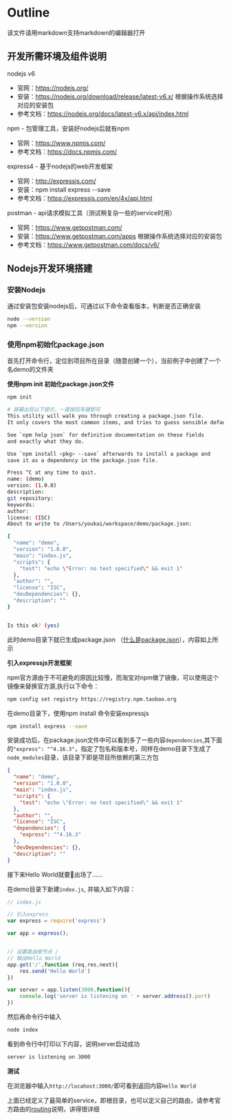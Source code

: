 # Outline

该文件请用markdown支持markdown的编辑器打开

## 开发所需环境及组件说明
nodejs v6
- 官网：https://nodejs.org/
- 安装：https://nodejs.org/download/release/latest-v6.x/
根据操作系统选择对应的安装包
- 参考文档：https://nodejs.org/docs/latest-v6.x/api/index.html

npm - 包管理工具，安装好nodejs后就有npm
- 官网：https://www.npmjs.com/
- 参考文档：https://docs.npmjs.com/

express4 - 基于nodejs的web开发框架
- 官网：http://expressjs.com/
- 安装：npm install express --save
- 参考文档：https://expressjs.com/en/4x/api.html

postman - api请求模拟工具（测试稍复杂一些的service时用）
- 官网：https://www.getpostman.com/
- 安装：https://www.getpostman.com/apps 根据操作系统选择对应的安装包
- 参考文档：https://www.getpostman.com/docs/v6/

## Nodejs开发环境搭建

### 安装Nodejs

通过安装包安装nodejs后，可通过以下命令查看版本，判断是否正确安装
```bash
node --version
npm --version
```

### 使用npm初始化package.json

首先打开命令行，定位到项目所在目录（随意创建一个），当前例子中创建了一个名demo的文件夹

**使用npm init 初始化package.json文件**
```bash
npm init

# 屏幕出现以下提示，一直按回车键即可
This utility will walk you through creating a package.json file.
It only covers the most common items, and tries to guess sensible defaults.

See `npm help json` for definitive documentation on these fields
and exactly what they do.

Use `npm install <pkg> --save` afterwards to install a package and
save it as a dependency in the package.json file.

Press ^C at any time to quit.
name: (demo)
version: (1.0.0)
description:
git repository:
keywords:
author:
license: (ISC)
About to write to /Users/youkai/workspace/demo/package.json:

{
  "name": "demo",
  "version": "1.0.0",
  "main": "index.js",
  "scripts": {
    "test": "echo \"Error: no test specified\" && exit 1"
  },
  "author": "",
  "license": "ISC",
  "devDependencies": {},
  "description": ""
}


Is this ok? (yes)
```
此时demo目录下就已生成package.json （[什么是package.json](https://docs.npmjs.com/files/package.json)），内容如上所示


**引入expressjs开发框架**

npm官方源由于不可避免的原因比较慢，而淘宝对npm做了镜像，可以使用这个镜像来替换官方源,执行以下命令：
```bash
npm config set registry https://registry.npm.taobao.org
```

在demo目录下，使用npm install 命令安装expressjs
```bash
npm install express --save
```

安装成功后，在package.json文件中可以看到多了一些内容``dependencies``,其下面的``"express": "^4.16.3"``，指定了包名和版本号，同样在demo目录下生成了``node_modules``目录，该目录下即是项目所依赖的第三方包
```json
{
  "name": "demo",
  "version": "1.0.0",
  "main": "index.js",
  "scripts": {
    "test": "echo \"Error: no test specified\" && exit 1"
  },
  "author": "",
  "license": "ISC",
  "dependencies": {
    "express": "^4.16.3"
  },
  "devDependencies": {},
  "description": ""
}
```

接下来Hello World就要出场了......

在demo目录下新建``index.js``, 并输入如下内容：
```js
// index.js

// 引入express
var express = require('express')

var app = express();


// 设置路由根节点 / 
// 输出Hello World
app.get('/',function (req,res,next){
    res.send('Hello World')
})

var server = app.listen(3000,function(){
    console.log('server is listening on ' + server.address().port)
})
```

然后再命令行中输入
```bash
node index
```

看到命令行中打印以下内容，说明server启动成功
```bash
server is listening on 3000
```

**测试**


在浏览器中输入``http://locahost:3000/``即可看到返回内容``Hello World``


上面已经定义了最简单的service，即根目录，也可以定义自己的路由，请参考官方路由的[routing](http://expressjs.com/en/guide/routing.html)说明，讲得很详细
